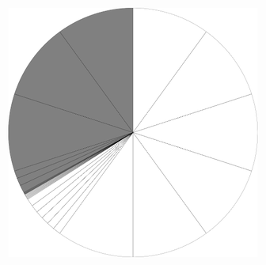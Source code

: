 ![Concept diagram for partial rule 333](MainPartialConceptRecurseDraw85b1a8e98dc1d005e31f76e5bba0199f.svg)